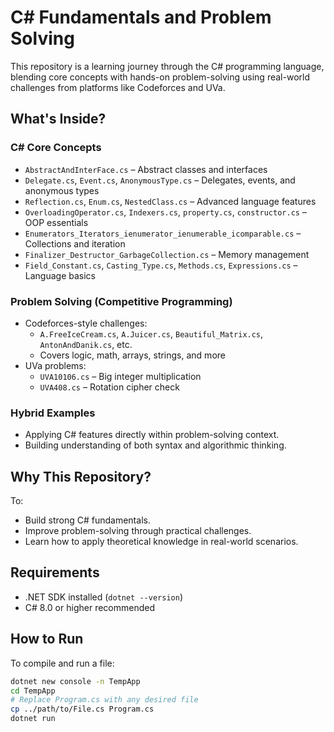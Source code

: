 # C# Fundamentals and Problem Solving

This repository is a learning journey through the C# programming language, blending core concepts with hands-on problem-solving using real-world challenges from platforms like Codeforces and UVa.

## What's Inside?

### C# Core Concepts
- `AbstractAndInterFace.cs` – Abstract classes and interfaces
- `Delegate.cs`, `Event.cs`, `AnonymousType.cs` – Delegates, events, and anonymous types
- `Reflection.cs`, `Enum.cs`, `NestedClass.cs` – Advanced language features
- `OverloadingOperator.cs`, `Indexers.cs`, `property.cs`, `constructor.cs` – OOP essentials
- `Enumerators_Iterators_ienumerator_ienumerable_icomparable.cs` – Collections and iteration
- `Finalizer_Destructor_GarbageCollection.cs` – Memory management
- `Field_Constant.cs`, `Casting_Type.cs`, `Methods.cs`, `Expressions.cs` – Language basics

### Problem Solving (Competitive Programming)
- Codeforces-style challenges:
  - `A.FreeIceCream.cs`, `A.Juicer.cs`, `Beautiful_Matrix.cs`, `AntonAndDanik.cs`, etc.
  - Covers logic, math, arrays, strings, and more
- UVa problems:
  - `UVA10106.cs` – Big integer multiplication
  - `UVA408.cs` – Rotation cipher check

### Hybrid Examples
- Applying C# features directly within problem-solving context.
- Building understanding of both syntax and algorithmic thinking.

## Why This Repository?

To:
- Build strong C# fundamentals.
- Improve problem-solving through practical challenges.
- Learn how to apply theoretical knowledge in real-world scenarios.

## Requirements

- .NET SDK installed (`dotnet --version`)
- C# 8.0 or higher recommended

## How to Run

To compile and run a file:

```bash
dotnet new console -n TempApp
cd TempApp
# Replace Program.cs with any desired file
cp ../path/to/File.cs Program.cs
dotnet run
